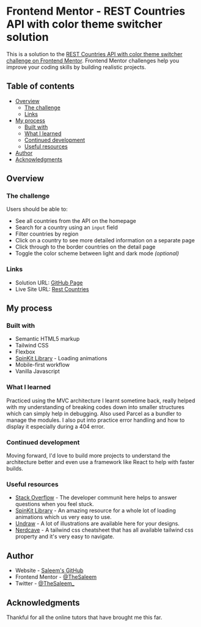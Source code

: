 # Frontend Mentor - REST Countries API with color theme switcher solution

This is a solution to the [REST Countries API with color theme switcher challenge on Frontend Mentor](https://www.frontendmentor.io/challenges/rest-countries-api-with-color-theme-switcher-5cacc469fec04111f7b848ca). Frontend Mentor challenges help you improve your coding skills by building realistic projects. 

## Table of contents

- [Overview](#overview)
  - [The challenge](#the-challenge)
  - [Links](#links)
- [My process](#my-process)
  - [Built with](#built-with)
  - [What I learned](#what-i-learned)
  - [Continued development](#continued-development)
  - [Useful resources](#useful-resources)
- [Author](#author)
- [Acknowledgments](#acknowledgments)


## Overview

### The challenge

Users should be able to:

- See all countries from the API on the homepage
- Search for a country using an `input` field
- Filter countries by region
- Click on a country to see more detailed information on a separate page
- Click through to the border countries on the detail page
- Toggle the color scheme between light and dark mode *(optional)*


### Links

- Solution URL: [GitHub Page](https://github.com/Thesaleem/Rest-Countries-API)
- Live Site URL: [Rest Countries](https://restcountries-s.netlify.app/)

## My process

### Built with

- Semantic HTML5 markup
- Tailwind CSS
- Flexbox
- [SpinKit Library](https://tobiasahlin.com/spinkit/) - Loading animations
- Mobile-first workflow
- Vanilla Javascript




### What I learned

Practiced using the MVC architecture I learnt sometime back, really helped with my understanding of breaking codes down into smaller structures which can simply help in debugging. Also used Parcel as a bundler to manage the modules. I also put into practice error handling and how to display it especially during a 404 error. 


### Continued development

Moving forward, I'd love to build more projects to understand the architecture better and even use a framework like React to help with faster builds.


### Useful resources

- [Stack Overflow](https://stackoverflow.com/) - The developer communit here helps to answer questions when you feel stuck.
- [SpinKit Library](https://tobiasahlin.com/spinkit/) - An amazing resource for a whole lot of loading animations which us very easy to use.
- [Undraw](https://undraw.co/) - A lot of illustrations are available here for your designs.
- [Nerdcave](https://nerdcave.com/tailwind-cheat-sheet) - A tailwind css cheatsheet that has all available tailwind css property and it's very easy to navigate.


## Author

- Website - [Saleem's GitHub](https://github.com/Thesaleem)
- Frontend Mentor - [@TheSaleem](https://www.frontendmentor.io/profile/thesaleem)
- Twitter - [@TheSaleem_](https://www.twitter.com/thesaleem_)


## Acknowledgments

Thankful for all the online tutors that have brought me this far.


